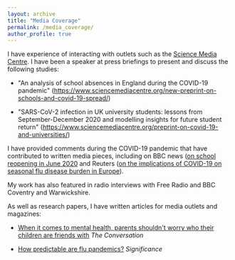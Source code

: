 ```yaml
---
layout: archive
title: "Media Coverage"
permalink: /media_coverage/
author_profile: true
---
```


I have experience of interacting with outlets such as the [Science Media Centre](https://www.sciencemediacentre.org). I have been a speaker at press briefings to present and discuss the following studies:

* "An analysis of school absences in England during the COVID-19 pandemic" (https://www.sciencemediacentre.org/new-preprint-on-schools-and-covid-19-spread/)

* "SARS-CoV-2 infection in UK university students: lessons from September-December 2020 and modelling insights for future student return" (https://www.sciencemediacentre.org/preprint-on-covid-19-and-universities/)

I have provided comments during the COVID-19 pandemic that have contributed to written media pieces, including on BBC news ([on school reopening in June 2020](https://www.bbc.co.uk/news/health-52933323) and Reuters ([on the implications of COVID-19 on seasonal flu disease burden in Europe](https://www.reuters.com/article/uk-health-coronavirus-europe-influenza-a/analysis-could-covid-knock-out-flu-in-europe-this-winter-idUKKBN28B538?edition-redirect=uk)).

My work has also featured in radio interviews with Free Radio and BBC Coventry and Warwickshire.

As well as research papers, I have written articles for media outlets and magazines:

* [When it comes to mental health, parents shouldn't worry who their children are friends with](https://theconversation.com/when-it-comes-to-mental-health-parents-shouldnt-worry-who-their-children-are-friends-with-46225) *The Conversation*

* [How predictable are flu pandemics?](https://rss.onlinelibrary.wiley.com/doi/10.1111/j.1740-9713.2017.01090.x) *Significance*
